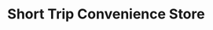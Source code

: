 ---
title: "Short Trip Convenience Store"
url: /selma/short-trip-convenience-store/
shop: convenience
---